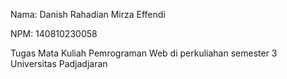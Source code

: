 Nama: Danish Rahadian Mirza Effendi

NPM: 140810230058

Tugas Mata Kuliah Pemrograman Web di perkuliahan semester 3 Universitas Padjadjaran
